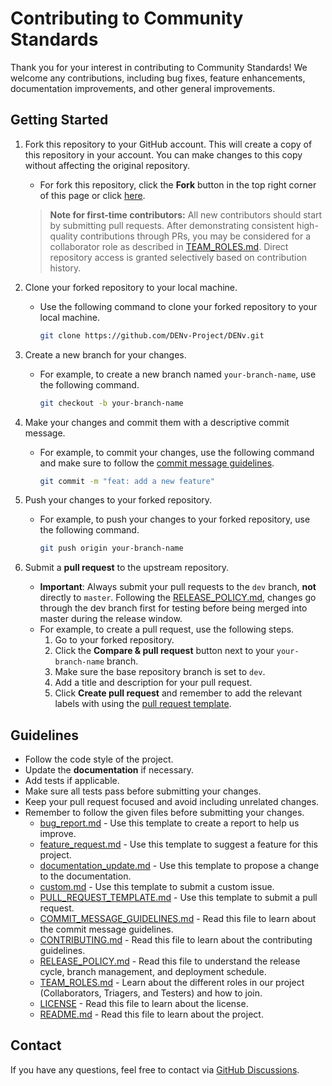 # Contributing to Community Standards

Thank you for your interest in contributing to Community Standards! We welcome any contributions, including bug fixes, feature enhancements, documentation improvements, and other general improvements.

## Getting Started

1. Fork this repository to your GitHub account. This will create a copy of this repository in your account. You can make changes to this copy without affecting the original repository.

   - For fork this repository, click the **Fork** button in the top right corner of this page or click [here](https://github.com/DENv-Project/DENv/fork).

   > **Note for first-time contributors:** All new contributors should start by submitting pull requests. After demonstrating consistent high-quality contributions through PRs, you may be considered for a collaborator role as described in [TEAM_ROLES.md](https://github.com/DENv-Project/DENv/blob/master/TEAM_ROLES.md). Direct repository access is granted selectively based on contribution history.

2. Clone your forked repository to your local machine.

   - Use the following command to clone your forked repository to your local machine.

     ```bash
     git clone https://github.com/DENv-Project/DENv.git
     ```

3. Create a new branch for your changes.

   - For example, to create a new branch named `your-branch-name`, use the following command.

     ```bash
     git checkout -b your-branch-name
     ```

4. Make your changes and commit them with a descriptive commit message.

   - For example, to commit your changes, use the following command and make sure to follow the [commit message guidelines](https://github.com/DENv-Project/DENv/blob/master/COMMIT_MESSAGE_GUIDELINES.md).

     ```bash
     git commit -m "feat: add a new feature"
     ```

5. Push your changes to your forked repository.

   - For example, to push your changes to your forked repository, use the following command.

     ```bash
     git push origin your-branch-name
     ```

6. Submit a **pull request** to the upstream repository.
   - **Important**: Always submit your pull requests to the `dev` branch, **not** directly to `master`. Following the [RELEASE_POLICY.md](https://github.com/DENv-Project/DENv/blob/master/RELEASE_POLICY.md), changes go through the dev branch first for testing before being merged into master during the release window.
   - For example, to create a pull request, use the following steps.
     1. Go to your forked repository.
     2. Click the **Compare & pull request** button next to your `your-branch-name` branch.
     3. Make sure the base repository branch is set to `dev`.
     4. Add a title and description for your pull request.
     5. Click **Create pull request** and remember to add the relevant labels with using the [pull request template](https://github.com/DENv-Project/DENv/blob/master/.github/PULL_REQUEST_TEMPLATE.md).

## Guidelines

- Follow the code style of the project.
- Update the **documentation** if necessary.
- Add tests if applicable.
- Make sure all tests pass before submitting your changes.
- Keep your pull request focused and avoid including unrelated changes.
- Remember to follow the given files before submitting your changes.
  - [bug_report.md](https://github.com/DENv-Project/DENv/blob/master/.github/ISSUE_TEMPLATE/bug_report.md) - Use this template to create a report to help us improve.
  - [feature_request.md](https://github.com/DENv-Project/DENv/blob/master/.github/ISSUE_TEMPLATE/feature_request.md) - Use this template to suggest a feature for this project.
  - [documentation_update.md](https://github.com/DENv-Project/DENv/blob/master/.github/ISSUE_TEMPLATE/documentation_update.md) - Use this template to propose a change to the documentation.
  - [custom.md](https://github.com/DENv-Project/DENv/blob/master/.github/ISSUE_TEMPLATE/custom.md) - Use this template to submit a custom issue.
  - [PULL_REQUEST_TEMPLATE.md](https://github.com/DENv-Project/DENv/blob/master/.github/PULL_REQUEST_TEMPLATE.md) - Use this template to submit a pull request.
  - [COMMIT_MESSAGE_GUIDELINES.md](https://github.com/DENv-Project/DENv/blob/master/COMMIT_MESSAGE_GUIDELINES.md) - Read this file to learn about the commit message guidelines.
  - [CONTRIBUTING.md](https://github.com/DENv-Project/DENv/blob/master/CONTRIBUTING.md) - Read this file to learn about the contributing guidelines.
  - [RELEASE_POLICY.md](https://github.com/DENv-Project/DENv/blob/master/RELEASE_POLICY.md) - Read this file to understand the release cycle, branch management, and deployment schedule.
  - [TEAM_ROLES.md](https://github.com/DENv-Project/DENv/blob/master/TEAM_ROLES.md) - Learn about the different roles in our project (Collaborators, Triagers, and Testers) and how to join.
  - [LICENSE](https://github.com/DENv-Project/DENv/blob/master/LICENSE) - Read this file to learn about the license.
  - [README.md](https://github.com/DENv-Project/DENv/blob/master/README.md) - Read this file to learn about the project.

## Contact

If you have any questions, feel free to contact via [GitHub Discussions](https://github.com/DENv-Project/DENv/discussions).
